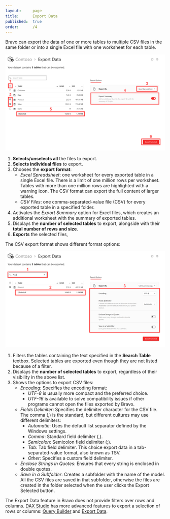 ```yaml
---
layout:     page
title:      Export Data
published:  true
order:      /4
---
```

Bravo can export the data of one or more tables to multiple CSV files in the same folder or into a single Excel file with one worksheet for each table.

<img src="../images/export-data-01.png" width="700" class="naked">

1. **Selects/unselects all** the files to export.
2. **Selects individual files** to export.
3. Chooses the **export format**:
    - *Excel Spreadsheet*: one worksheet for every exported table in a single Excel file. There is a limit of one million rows per worksheet. Tables with more than one million rows are highlighted with a warning icon. The CSV format can export the full content of larger tables.
    - *CSV Files*: one comma-separated-value file (CSV) for every exported table in a specified folder.
4. Activates the *Export Summary* option for Excel files, which creates an additional worksheet with the summary of exported tables.
5. Displays the **number of selected tables** to export, alongside with their **total number of rows and size**.
6. **Exports** the selected files,  

The CSV export format shows different format options:

<img src="../images/export-data-02.png" width="700">

1. Filters the tables containing the text specified in the **Search Table** textbox. Selected tables are exported even though they are not listed because of a filter.
2. Displays the **number of selected tables** to export, regardless of their visibility in the above list.
3. Shows the options to export CSV files:
    - *Encoding*: Specifies the encoding format:
        - *UTF-8* is usually more compact and the preferred choice.
        - *UTF-16* is available to solve compatibility issues if other programs cannot open the files exported by Bravo.
    - *Fields Delimiter*: Specifies the delimiter character for the CSV file. The comma (,) is the standard, but different cultures may use different delimiters:
        - *Automatic*: Uses the default list separator defined by the Windows settings.
        - *Comma*: Standard field delimiter (,).
        - *Semicolon*: Semicolon field delimiter (;).
        - *Tab*: Tab field delimiter. This choice export data in a tab-separated-value format, also known as TSV.
        - *Other*: Specifies a custom field delimiter.
    - *Enclose Strings in Quotes*: Ensures that every string is enclosed in double quotes.
    - *Save in a Subfolder*: Creates a subfolder with the name of the model. All the CSV files are saved in that subfolder, otherwise the files are created in the folder selected when the user clicks the Export Selected button.
    
The Export Data feature in Bravo does not provide filters over rows and columns. [DAX Studio](https://daxstudio.org) has more advanced features to export a selection of rows or columns: [Query Builder](https://daxstudio.org/docs/features/query-builder/) and [Export Data](https://daxstudio.org/docs/features/export-data/).
